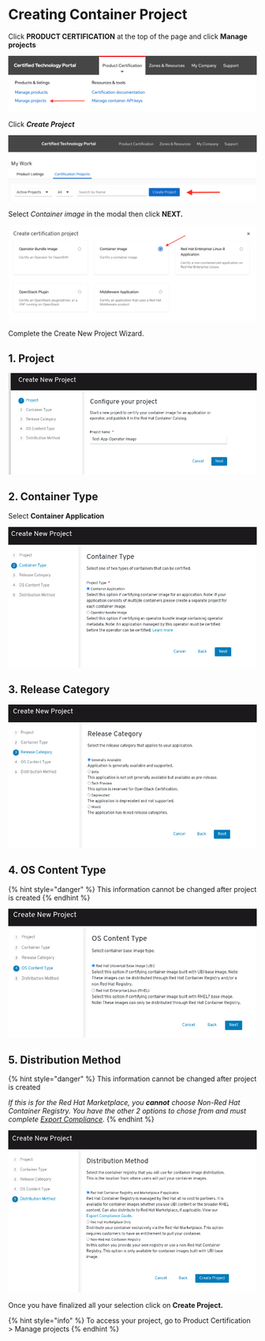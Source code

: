 # Creating Container Project

Click **PRODUCT CERTIFICATION** at the top of the page and click **Manage projects**

![](../../.gitbook/assets/screen-shot-2021-04-26-at-3.24.58-pm.png)

Click _**Create Project**_ 

![](../../.gitbook/assets/screen-shot-2021-04-26-at-3.31.41-pm.png)

Select _Container image_ in the modal then click **NEXT.**‌

![](../../.gitbook/assets/screen-shot-2021-04-26-at-3.47.39-pm.png)

Complete the Create New Project Wizard.

## 1. Project

![](../../.gitbook/assets/project_operator_image%20%281%29.png)

## 2. Container Type

Select **Container Application**

![](../../.gitbook/assets/container.png)

## 3. Release Category

![](../../.gitbook/assets/release-category.png)

## 4. OS Content Type

{% hint style="danger" %}
This information cannot be changed after project is created
{% endhint %}

![](../../.gitbook/assets/os-type.png)

## 5. Distribution Method

{% hint style="danger" %}
This information cannot be changed after project is created

_If this is for the Red Hat Marketplace, you **cannot** choose Non-Red Hat Container Registry. You have the other 2 options to chose from and must complete_ [_Export Compliance_](https://redhat-connect.gitbook.io/red-hat-partner-connect-general-guide/initial-onboarding/export-compliance)_._ 
{% endhint %}

![](../../.gitbook/assets/distribution.png)

Once you have finalized all your selection click on **Create Project.**

{% hint style="info" %}
To access your project, go to Product Certification &gt; Manage projects 
{% endhint %}



